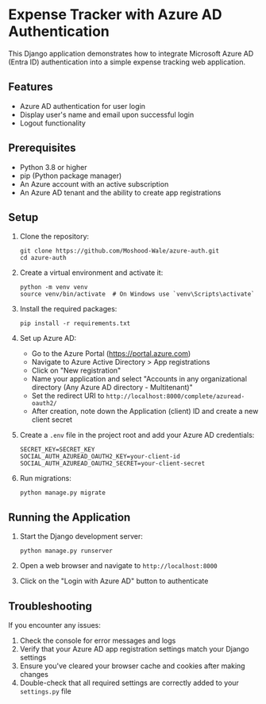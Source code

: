 # Expense Tracker with Azure AD Authentication

This Django application demonstrates how to integrate Microsoft Azure AD (Entra ID) authentication into a simple expense tracking web application.

## Features

- Azure AD authentication for user login
- Display user's name and email upon successful login
- Logout functionality

## Prerequisites

- Python 3.8 or higher
- pip (Python package manager)
- An Azure account with an active subscription
- An Azure AD tenant and the ability to create app registrations

## Setup

1. Clone the repository:
   ```
   git clone https://github.com/Moshood-Wale/azure-auth.git
   cd azure-auth
   ```

2. Create a virtual environment and activate it:
   ```
   python -m venv venv
   source venv/bin/activate  # On Windows use `venv\Scripts\activate`
   ```

3. Install the required packages:
   ```
   pip install -r requirements.txt
   ```

4. Set up Azure AD:
   - Go to the Azure Portal (https://portal.azure.com)
   - Navigate to Azure Active Directory > App registrations
   - Click on "New registration"
   - Name your application and select "Accounts in any organizational directory (Any Azure AD directory - Multitenant)"
   - Set the redirect URI to `http://localhost:8000/complete/azuread-oauth2/`
   - After creation, note down the Application (client) ID and create a new client secret

5. Create a `.env` file in the project root and add your Azure AD credentials:
   ```
   SECRET_KEY=SECRET_KEY
   SOCIAL_AUTH_AZUREAD_OAUTH2_KEY=your-client-id
   SOCIAL_AUTH_AZUREAD_OAUTH2_SECRET=your-client-secret
   ```

6. Run migrations:
   ```
   python manage.py migrate
   ```

## Running the Application

1. Start the Django development server:
   ```
   python manage.py runserver
   ```

2. Open a web browser and navigate to `http://localhost:8000`

3. Click on the "Login with Azure AD" button to authenticate

## Troubleshooting

If you encounter any issues:

1. Check the console for error messages and logs
2. Verify that your Azure AD app registration settings match your Django settings
3. Ensure you've cleared your browser cache and cookies after making changes
4. Double-check that all required settings are correctly added to your `settings.py` file
